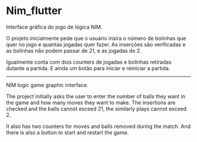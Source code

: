 # Nim_flutter

Interface gráfica do jogo de lógica NIM.

O projeto inicialmente pede que o usuário insira o número de bolinhas que quer no jogo e quantas jogadas quer fazer. As inserções são verificadas e as bolinhas não podem passar de 21, e as jogadas de 2.

Igualmente conta com dois counters de jogadas e bolinhas retiradas dutante a partida. E ainda um botão para iniciar e reiniciar a partida.

---

NIM logic game graphic interface.

The project initially asks the user to enter the number of balls they want in the game and how many moves they want to make. The insertions are checked and the balls cannot exceed 21, the similarly plays cannot exceed 2.

It also has two counters for moves and balls removed during the match. And there is also a button to start and restart the game.